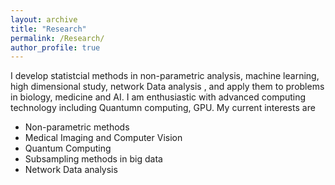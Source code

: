 ```yaml
---
layout: archive
title: "Research"
permalink: /Research/
author_profile: true
---
```

I develop statistcial methods in non-parametric analysis, machine learning, high dimensional study, network Data analysis
, and apply them to problems in biology, medicine and AI. I am enthusiastic with advanced computing technology including Quantumn computing, GPU. My current interests are

* Non-parametric methods
* Medical Imaging and Computer Vision
* Quantum Computing
* Subsampling methods in big data
* Network Data analysis
